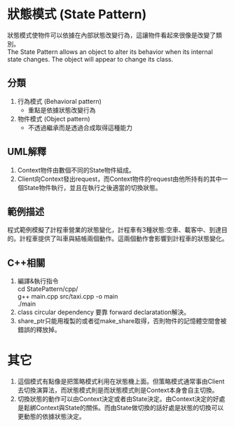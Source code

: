 # 狀態模式 (State Pattern)
狀態模式使物件可以依據在內部狀態改變行為，這讓物件看起來很像是改變了類別。  
The State Pattern allows an object to alter its behavior when its internal state changes. The object will appear to change its class.

## 分類
1. 行為模式 (Behavioral pattern)
   - 重點是依據狀態改變行為
1. 物件模式 (Object pattern)
   - 不透過繼承而是透過合成取得這種能力


## UML解釋
1. Context物件由數個不同的State物件組成。
2. Client向Context發出request，而Context物件的request由他所持有的其中一個State物件執行，並且在執行之後適當的切換狀態。


## 範例描述
程式範例模擬了計程車營業的狀態變化，計程車有3種狀態:空車、載客中、到達目的。計程車提供了叫車與結帳兩個動作。這兩個動作會影響到計程車的狀態變化。

## C++相關
1. 編譯&執行指令  
cd StatePattern/cpp/  
g++ main.cpp src/taxi.cpp -o main  
./main
1. class circular dependency 要靠 forward declaratation解決。
1. share_ptr只能用複製的或者從make_share取得，否則物件的記憶體空間會被錯誤的釋放掉。


# 其它
1. 這個模式有點像是把策略模式利用在狀態機上面。但策略模式通常事由Client去切換演算法，而狀態模式則是而狀態模式則是Context本身會自主切換。
2. 切換狀態的動作可以由Context決定或者由State決定。由Context決定的好處是鬆綁Context與State的關係。而由State做切換的話好處是狀態的切換可以更動態的依據狀態決定。

